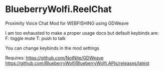 # BlueberryWolfi.ReelChat
Proximity Voice Chat Mod for WEBFISHING using GDWeave

I am too exhausted to make a proper usage docs but
default keybinds are:
F: toggle mute
T: push to talk

You can change keybinds in the mod settings

Requires:
https://github.com/NotNite/GDWeave
https://github.com/BlueberryWolf/BlueberryWolfi.APIs/releases/latest
